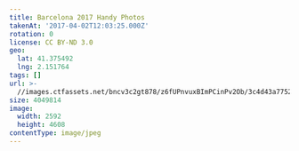 ```yaml
---
title: Barcelona 2017 Handy Photos
takenAt: '2017-04-02T12:03:25.000Z'
rotation: 0
license: CC BY-ND 3.0
geo:
  lat: 41.375492
  lng: 2.151764
tags: []
url: >-
  //images.ctfassets.net/bncv3c2gt878/z6fUPnvuxBImPCinPv2Ob/3c4d43a7752190f5cf7529eedd9f4aff/barcelona-2017-handy-photos_33947397292_o
size: 4049814
image:
  width: 2592
  height: 4608
contentType: image/jpeg
---
```


